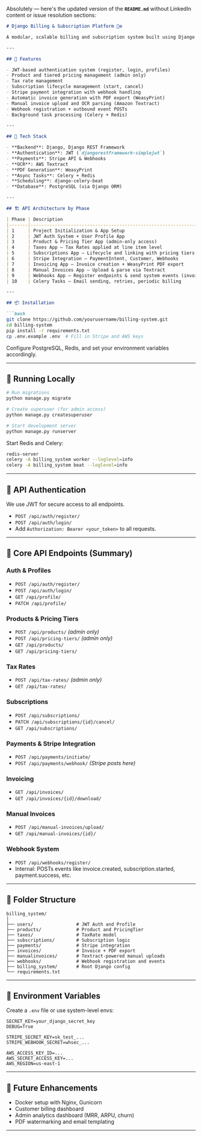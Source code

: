 Absolutely — here's the updated version of the **`README.md`** without LinkedIn content or issue resolution sections:

````markdown
# Django Billing & Subscription Platform 🧾⚙️

A modular, scalable billing and subscription system built using Django and Django REST Framework — ideal for SaaS platforms needing recurring billing, tax handling, Stripe payments, automated invoicing, and PDF generation.

---

## 🚀 Features

- JWT-based authentication system (register, login, profiles)
- Product and tiered pricing management (admin only)
- Tax rate management
- Subscription lifecycle management (start, cancel)
- Stripe payment integration with webhook handling
- Automatic invoice generation with PDF export (WeasyPrint)
- Manual invoice upload and OCR parsing (Amazon Textract)
- Webhook registration + outbound event POSTs
- Background task processing (Celery + Redis)

---

## 🧱 Tech Stack

- **Backend**: Django, Django REST Framework
- **Authentication**: JWT (`djangorestframework-simplejwt`)
- **Payments**: Stripe API & Webhooks
- **OCR**: AWS Textract
- **PDF Generation**: WeasyPrint
- **Async Tasks**: Celery + Redis
- **Scheduling**: django-celery-beat
- **Database**: PostgreSQL (via Django ORM)

---

## 🏗️ API Architecture by Phase

| Phase | Description                                                                 |
|-------|-----------------------------------------------------------------------------|
| 1     | Project Initialization & App Setup                                          |
| 2     | JWT Auth System + User Profile App                                          |
| 3     | Product & Pricing Tier App (admin-only access)                              |
| 4     | Taxes App — Tax Rates applied at line item level                            |
| 5     | Subscriptions App — Lifecycle and linking with pricing tiers & customers    |
| 6     | Stripe Integration — PaymentIntent, Customer, Webhooks                      |
| 7     | Invoicing App — Invoice creation + WeasyPrint PDF export                    |
| 8     | Manual Invoices App — Upload & parse via Textract                           |
| 9     | Webhooks App — Register endpoints & send system events (invoice/payment)    |
| 10    | Celery Tasks — Email sending, retries, periodic billing                     |

---

## 📦 Installation

```bash
git clone https://github.com/yourusername/billing-system.git
cd billing-system
pip install -r requirements.txt
cp .env.example .env  # Fill in Stripe and AWS keys
````

Configure PostgreSQL, Redis, and set your environment variables accordingly.

---

## 🧪 Running Locally

```bash
# Run migrations
python manage.py migrate

# Create superuser (for admin access)
python manage.py createsuperuser

# Start development server
python manage.py runserver
```

Start Redis and Celery:

```bash
redis-server
celery -A billing_system worker --loglevel=info
celery -A billing_system beat --loglevel=info
```

---

## 🔐 API Authentication

We use JWT for secure access to all endpoints.

* `POST /api/auth/register/`
* `POST /api/auth/login/`
* Add `Authorization: Bearer <your_token>` to all requests.

---

## 🧾 Core API Endpoints (Summary)

### Auth & Profiles

* `POST /api/auth/register/`
* `POST /api/auth/login/`
* `GET /api/profile/`
* `PATCH /api/profile/`

### Products & Pricing Tiers

* `POST /api/products/` *(admin only)*
* `POST /api/pricing-tiers/` *(admin only)*
* `GET /api/products/`
* `GET /api/pricing-tiers/`

### Tax Rates

* `POST /api/tax-rates/` *(admin only)*
* `GET /api/tax-rates/`

### Subscriptions

* `POST /api/subscriptions/`
* `PATCH /api/subscriptions/{id}/cancel/`
* `GET /api/subscriptions/`

### Payments & Stripe Integration

* `POST /api/payments/initiate/`
* `POST /api/payments/webhook/` *(Stripe posts here)*

### Invoicing

* `GET /api/invoices/`
* `GET /api/invoices/{id}/download/`

### Manual Invoices

* `POST /api/manual-invoices/upload/`
* `GET /api/manual-invoices/{id}/`

### Webhook System

* `POST /api/webhooks/register/`
* Internal: POSTs events like invoice.created, subscription.started, payment.success, etc.

---

## 📂 Folder Structure

```
billing_system/
│
├── users/                # JWT Auth and Profile
├── products/             # Product and PricingTier
├── taxes/                # TaxRate model
├── subscriptions/        # Subscription logic
├── payments/             # Stripe integration
├── invoices/             # Invoice + PDF export
├── manualinvoices/       # Textract-powered manual uploads
├── webhooks/             # Webhook registration and events
├── billing_system/       # Root Django config
└── requirements.txt
```

---

## 📌 Environment Variables

Create a `.env` file or use system-level envs:

```env
SECRET_KEY=your_django_secret_key
DEBUG=True

STRIPE_SECRET_KEY=sk_test_...
STRIPE_WEBHOOK_SECRET=whsec_...

AWS_ACCESS_KEY_ID=...
AWS_SECRET_ACCESS_KEY=...
AWS_REGION=us-east-1
```

---

## 🧠 Future Enhancements

* Docker setup with Nginx, Gunicorn
* Customer billing dashboard
* Admin analytics dashboard (MRR, ARPU, churn)
* PDF watermarking and email templating

---

